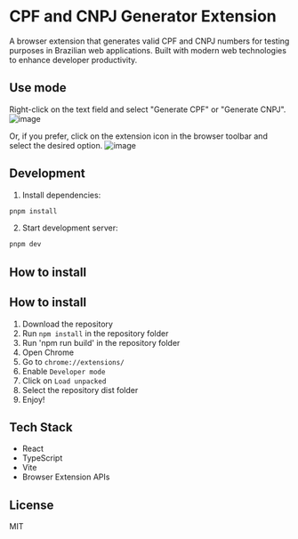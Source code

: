 # CPF and CNPJ Generator Extension

A browser extension that generates valid CPF and CNPJ numbers for testing purposes in Brazilian web applications. Built with modern web technologies to enhance developer productivity.

## Use mode

Right-click on the text field and select "Generate CPF" or "Generate CNPJ".
![image](https://github.com/user-attachments/assets/15da40d9-ce2e-4649-aa2a-1be9996ee2c1)

Or, if you prefer, click on the extension icon in the browser toolbar and select the desired option.
![image](https://github.com/user-attachments/assets/0d8f8e9a-bc2c-460e-93d9-faccea5039e1)

## Development

1. Install dependencies:

```bash
pnpm install
```

2. Start development server:

```bash
pnpm dev
```

## How to install

## How to install

1. Download the repository
2. Run `npm install` in the repository folder
3. Run 'npm run build' in the repository folder
4. Open Chrome
5. Go to `chrome://extensions/`
6. Enable `Developer mode`
7. Click on `Load unpacked`
8. Select the repository dist folder
9. Enjoy!

## Tech Stack

- React
- TypeScript
- Vite
- Browser Extension APIs

## License

MIT
